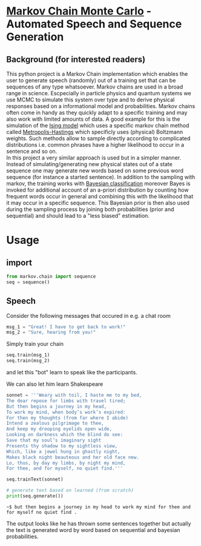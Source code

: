 # [Markov Chain Monte Carlo](https://en.wikipedia.org/wiki/Markov_chain_Monte_Carlo) - Automated Speech and Sequence Generation

## Background (for interested readers)
This python project is a Markov Chain implementation which enables the user to generate speech (randomly) out of a training set that can be sequences of any type whatsoever. Markov chains are used in a broad range in science. Escpecially in particle physics and quantum systems we use MCMC to simulate this system over type and to derive physical responses based on a informational model and probabilities. Markov chains often come in handy as they quickly adapt to a specific training and may also work with limited amounts of data. A good example for this is the simulation of the [Ising model](https://en.wikipedia.org/wiki/Ising_model#Metropolis_algorithm) which uses a specific markov chain method called [Metropolis-Hastings](https://en.wikipedia.org/wiki/Metropolis%E2%80%93Hastings_algorithm) which specificly uses (physical) Boltzmann weights. Such methods allow to sample directly according to complicated distributions i.e. common phrases have a higher likelihood to occur in a sentence and so on. <br>
In this project a very similar approach is used but in a simpler manner. Instead of simulating/generating new physical states out of a state sequence one may generate new words based on some previous word sequence (for instance a started sentence). In addition to the sampling with markov, the training works with [Bayesian classification](https://en.wikipedia.org/wiki/Bayes_classifier) moreover Bayes is invoked for additional account of an a-priori distribution by counting how frequent words occur in general and combining this with the likelihood that it may occur in a specific sequence. This Bayesian prior is then also used during the sampling process by joining both probabilities (prior and sequential) and should lead to a "less biased" estimation.

# Usage
## import
```python
from markov.chain import sequence
seq = sequence()
```
## Speech
Consider the following messages that occured in e.g. a chat room <br>
```python
msg_1 = "Great! I have to get back to work!"
msg_2 = "Sure, hearing from you!"
```
Simply train your chain
```python
seq.train(msg_1)
seq.train(msg_2)
```
and let this "bot" learn to speak like the participants.

We can also let him learn Shakespeare
```python
sonnet = '''Weary with toil, I haste me to my bed,
The dear repose for limbs with travel tired;
But then begins a journey in my head,
To work my mind, when body’s work’s expired:
For then my thoughts (from far where I abide)
Intend a zealous pilgrimage to thee,
And keep my drooping eyelids open wide,
Looking on darkness which the blind do see:
Save that my soul’s imaginary sight
Presents thy shadow to my sightless view,
Which, like a jewel hung in ghastly night,
Makes black night beauteous and her old face new.
Lo, thus, by day my limbs, by night my mind,
For thee, and for myself, no quiet find.'''

seq.trainText(sonnet)

# generate text based on learned (from scratch)
print(seq.generate()) 

```
```
~$ but then begins a journey in my head to work my mind for thee and for myself no quiet find .
```
The output looks like he has thrown some sentences together but actually the text is generated word by word based on sequential and bayesian probabilities.